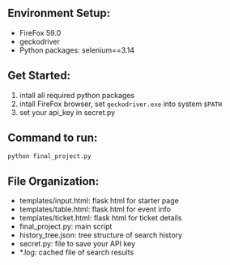 ## Environment Setup:

 - FireFox 59.0
 - geckodriver
 - Python packages: selenium==3.14


## Get Started:

1. intall all required python packages
2. intall FireFox browser, set `geckodriver.exe` into system `$PATH` 
3. set your api_key in secret.py


## Command to run:

```python final_project.py```

## File Organization:

 - templates/input.html: flask html for starter page
 - templates/table.html: flask html for event info
 - templates/ticket.html: flask html for ticket details
 - final_project.py: main script
 - history_tree.json: tree structure of search history
 - secret.py: file to save your API key
 - *.log: cached file of search results
